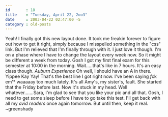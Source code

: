 ```yaml
---
id       : 18
title    : "Tuesday, April 22, 2oo3"
date     : 2003-04-22 02:47:00 -5
category : old-posts
---
```


Yeah!  I finally got this new layout done.  It took me freakin forever to figure out how to get it right, simply because I misspelled something in the "css" link.  But I'm relieved that I'm finally through with it.  I just love it though.  I'm on a phase where I have to change the layout every week now.  So it might be different a week from today.  Gosh I got my first final exam for this semester at 10:00 in the morning.  Wait.....that's like in 7 hours.  It's an easy class though.  *Auburn Experience* Oh well, I should have an A in there.  Yippee Kay Yay!  That's the best line I got right now.  I've been saying *f*ck em'* waaaaay too much lately.  It's all Amy's, my sister's, fault.  She started that the Friday before last.  Now it's stuck in my head.  Well whatever.......Sara, I'm glad to see that you like your pic and all that.  Gosh, I need to get some sleep before I have to go take this test.  I'll get back with all my *avid readers* once again tomorrow.  But until then, keep it real.  ~greenshady
